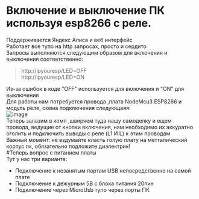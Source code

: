 # Включение и выключение ПК используя esp8266 с реле.   
Поддерживается Яндекс Алиса и веб интерфейс  
Работает все тупо на http запросах, просто и сердито  
Запросы выполняются следующим образом для включения и выключения соответственно:  
> http://ipyouresp/LED=OFF  
> http://ipyouresp/LED=ON  

Из-за ошибок в коде "OFF" используется для включения и "ON" для выключения  
Для работы нам потребуется провода ,плата NodeMcu3 ESP8266 и модуль реле, схема подключения следующаяя:  
![image](https://github.com/kulisworm/esp8266pccontrol/assets/59212398/710b0a74-acc3-4de6-88f7-1ade025d7c8d)  
Теперь залазим в комп ,швиряем туда нашу самоделку и ещем провода, ведущие от кнопки включения, нам необходимо их аккуратно оголить и подключить выводы с реле (L1 И L) к этим проводам  
Важный момент: не вздумайте класть голую плату на метталический корпус пк, обязательно подложите диэлектрик!  
#Теперь вопрос с питанием платы  
Тут у нас три варианта:
* Подключение к незанятым портам USB непосредственно на самой плате
* Подключение к дежурным 5В с блока питания 20пин
* Подключение через MicroUsb тупо через порты ПК

